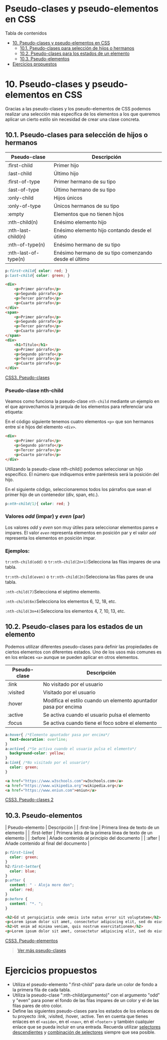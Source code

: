 # **Pseudo-clases y pseudo-elementos en CSS**

Tabla de contenidos

-   [10. Pseudo-clases y pseudo-elementos en CSS](#10-Pseudo-clases-y-pseudo-elementos-en-CSS)
    -   [10.1. Pseudo-clases para selección de hijos o hermanos](#101-Pseudo-clases-para-seleccin-de-hijos-o-hermanos)
    -   [10.2. Pseudo-clases para los estados de un elemento](#102-Pseudo-clases-para-los-estados-de-un-elemento)
    -   [10.3. Pseudo-elementos](#103-Pseudo-elementos)
-   [Ejercicios propuestos](#Ejercicios-propuestos)

# 10. Pseudo-clases y pseudo-elementos en CSS

Gracias a las pseudo-clases y los pseudo-elementos de CSS podemos realizar una selección más específica de los elementos a los que queremos aplicar un cierto estilo sin necesidad de crear una clase concreta.

## 10.1. Pseudo-clases para selección de hijos o hermanos

| Pseudo-clase | Descripción |
| --- | --- |
| :first-child | Primer hijo |
| :last-child | Último hijo |
| :first-of-type | Primer hermano de su tipo |
| :last-of-type | Último hermano de su tipo |
| :only-child | Hijos únicos |
| :only-of-type | Únicos hermanos de su tipo |
| :empty | Elementos que no tienen hijos |
| :nth-child(n) | Enésimo elemento hijo |
| :nth-last-child(n) | Enésimo elemento hijo contando desde el útimo |
| :nth-of-type(n) | Enésimo hermano de su tipo |
| :nth-last-of-type(n) | Enésimo hermano de su tipo comenzando desde el último |

```css
p:first-child{ color: red; } 
p:last-child{ color: green; } 
```

```html
<div>
    <p>Primer párrafo</p>
    <p>Segundo párrafo</p>
    <p>Tercer párrafo</p>
    <p>Cuarto párrafo</p>
</div>
<span>
    <p>Primer párrafo</p>
    <p>Segundo párrafo</p>
    <p>Tercer párrafo</p>
    <p>Cuarto párrafo</p>
</span>
<div>
    <h1>Título</h1>
    <p>Primer párrafo</p>
    <p>Segundo párrafo</p>
    <p>Tercer párrafo</p>
    <p>Cuarto párrafo</p>
</div>
```
[CSS3.  Pseudo-clases](https://codepen.io/sergio-rey-personal/pen/MWKbOXQ)

### Pseudo-clase nth-child

Veamos como funciona la pseudo-clase `nth-child` mediante un ejemplo en el que aprovechamos la jerarquía de los elementos para referenciar una etiqueta:

En el código siguiente tenemos cuatro elementos `<p>` que son hermanos entre sí e hijos del elemento `<div>`.

```html
<div>
    <p>Primer párrafo</p>
    <p>Segundo párrafo</p>
    <p>Tercer párrafo</p>
    <p>Cuarto párrafo</p>
</div>
```

Utilizando la pseudo-clase nth-child() podemos seleccionar un hijo específico. El número que indiquemos entre paréntesis será la posición del hijo.

En el siguiente código, seleccionaremos todos los párrafos que sean el primer hijo de un contenedor (div, span, etc.).

```css
p:nth-child(1){ color: red; }
```

### Valores *odd* (impar) y *even* (par)

Los valores *odd* y *even* son muy útiles para seleccionar elementos pares e impares. El valor *`even`* representa elementos en posición par y el valor *`odd`* representa los elementos en posición impar.

### Ejemplos:

`tr:nth-child(odd)` o `tr:nth-child(2n+1)`Selecciona las filas impares de una tabla.

`tr:nth-child(even)` o `tr:nth-child(2n)`Selecciona las filas pares de una tabla.

`:nth-child(7)`Selecciona el séptimo elemento.

`:nth-child(6n)`Selecciona los elementos 6, 12, 18, etc.

`:nth-child(3n+4)`Selecciona los elementos 4, 7, 10, 13, etc.

## 10.2. Pseudo-clases para los estados de un elemento

Podemos utilizar diferentes pseudo-clases para definir las propiedades de ciertos elementos con diferentes estados. Uno de los usos más comunes es en los enlaces `<a>` aunque se pueden aplicar en otros elementos.

| Pseudo-clase | Descripción |
| --- | --- |
| :link | No visitado por el usuario |
| :visited | Visitado por el usuario |
| :hover | Modifica el estilo cuando un elemento apuntador pasa por encima |
| :active | Se activa cuando el usuario pulsa el elemento |
| :focus | Se activa cuando tiene el foco sobre el elemento |

```css
a:hover{ /*Elemento apuntador pasa por encima*/
  text-decoration: overline;
}
a:active{ /*Se activa cuando el usuario pulsa el elemento*/
  background-color: yellow;
}
a:link{ /*No visitado por el usuario*/
  color: green;
}
```

```html
<a href="https://www.w3schools.com">w3schools.com</a>
<a href="https://www.wikipedia.org">wikipedia.org</a>
<a href="https://www.eniun.com">eniun</a>
```
[CSS3. Pseudo-clases 2](https://codepen.io/sergio-rey-personal/pen/YzwpEMX)

## 10.3. Pseudo-elementos

| Pseudo-elemento | Descripción |
| :first-line | Primera línea de texto de un elemento |
| :first-letter | Primera letra de la primera línea de texto de un elemento |
| :before | Añade contenido al principio del documento |
| :after | Añade contenido al final del documento |

```css
p:first-line{
  color: green;
}
h2:first-letter{
  color: blue;
}
p:after {
  content: " - Aloja more don";
  color: red;
}
p:before {
  content: "*. ";
}
```

```html
<h2>Ed ut perspiciatis unde omnis iste natus error sit voluptatem</h2>
<p>Lorem ipsum dolor sit amet, consectetur adipiscing elit, sed do eiusmod tempor incididunt ut labore et dolore magna aliqua. Ut enim ad minim veniam, quis nostrud exercitation ullamco laboris nisi ut aliquip ex ea commodo consequat. Duis aute irure dolor in reprehenderit in voluptate velit esse cillum dolore eu fugiat nulla pariatur. Excepteur sint occaecat cupidatat non proident, sunt in culpa qui officia deserunt mollit anim id est laborum.</p>
<h2>Ut enim ad minima veniam, quis nostrum exercitationem</h2>
<p>Lorem ipsum dolor sit amet, consectetur adipiscing elit, sed do eiusmod tempor incididunt ut labore et dolore magna aliqua. Ut enim ad minim veniam, quis nostrud exercitation ullamco laboris nisi ut aliquip ex ea commodo consequat. Duis aute irure dolor in reprehenderit in voluptate velit esse cillum dolore eu fugiat nulla pariatur. Excepteur sint occaecat cupidatat non proident, sunt in culpa qui officia deserunt mollit anim id est laborum.</p>
```

[CSS3. Pseudo-elementos](https://codepen.io/sergio-rey-personal/pen/GRoNOaq)

> [Ver más pseudo-clases](https://www.w3schools.com/css/css_pseudo_classes.asp)

# Ejercicios propuestos

-   Utiliza el pseudo-elemento ":first-child" para darle un color de fondo a la primera fila de cada tabla.
-   Utiliza la pseudo-clase ":nth-child(argumento)" con el argumento "odd" y "even" para poner el fondo de las filas impares de un color y el de las filas pares de otro color.
-   Define las siguientes pseudo-clases para los estados de los enlaces de tu proyecto :link, :visited, :hover, :active. Ten en cuenta que tienes enlaces en el `<aside>`, en el `<nav>`, en el `<footer>` y también cualquier enlace que se pueda incluir en una entrada. Recuerda utilizar [selectores descendientes](https://www.eniun.com/selectores-css-tipos/#35_Selector_descendiente) y [combinación de selectores](https://www.eniun.com/selectores-css-tipos/#36_Combinacion_de_selectores) siempre que sea posible.